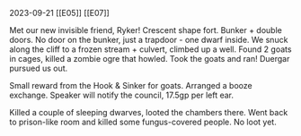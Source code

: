 2023-09-21 [[E05]] [[E07]]

Met our new invisible friend, Ryker!
Crescent shape fort. Bunker + double doors. No door on the bunker, just a trapdoor - one dwarf inside.
We snuck along the cliff to a frozen stream + culvert, climbed up a well. Found 2 goats in cages, killed a zombie ogre that howled. Took the goats and ran! Duergar pursued us out.

Small reward from the Hook & Sinker for goats. Arranged a booze exchange.
Speaker will notify the council, 17.5gp per left ear.

Killed a couple of sleeping dwarves, looted the chambers there. Went back to prison-like room and killed some fungus-covered people. No loot yet.